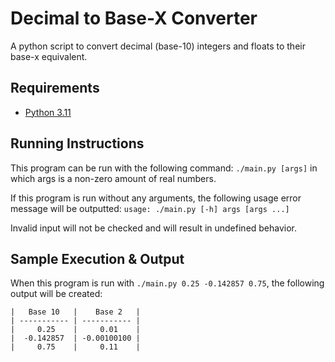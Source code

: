 # Decimal to Base-X Converter 
A python script to convert decimal (base-10) integers and floats to their base-x equivalent.

## Requirements
* [Python 3.11](https://www.python.org/)

## Running Instructions
This program can be run with the following command: `./main.py [args]` in which args is a non-zero amount of real numbers.  

If this program is run without any arguments, the following usage error message will be outputted:
`usage: ./main.py [-h] args [args ...]`

Invalid input will not be checked and will result in undefined behavior.

## Sample Execution & Output
When this program is run with `./main.py 0.25 -0.142857 0.75`, the following output will be created:

```
|   Base 10   |    Base 2   | 
| ----------- | ----------- |
|     0.25    |     0.01    |
|  -0.142857  | -0.00100100 |
|     0.75    |     0.11    |
```
